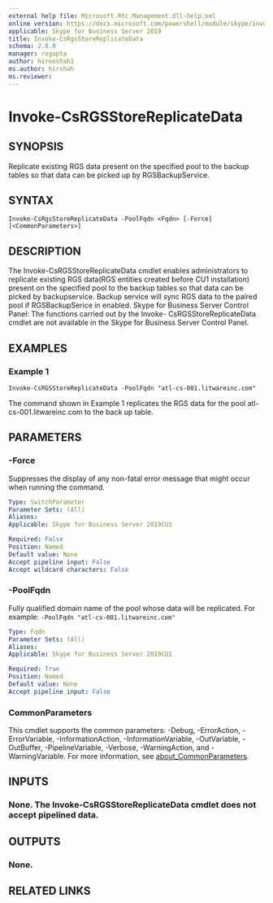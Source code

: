 ```yaml
---
external help file: Microsoft.Rtc.Management.dll-help.xml
online version: https://docs.microsoft.com/powershell/module/skype/invoke-csrgsstorereplicatedata
applicable: Skype for Business Server 2019
title: Invoke-CsRgsStoreReplicateData
schema: 2.0.0
manager: rogupta
author: hirenshah1
ms.author: hirshah
ms.reviewer:
---
```


# Invoke-CsRGSStoreReplicateData

## SYNOPSIS
Replicate existing RGS data present on the specified pool to the backup tables so that data can be picked up by RGSBackupService.

## SYNTAX

```
Invoke-CsRgsStoreReplicateData -PoolFqdn <Fqdn> [-Force] [<CommonParameters>]
```

## DESCRIPTION
The Invoke-CsRGSStoreReplicateData cmdlet enables administrators to replicate existing RGS data(RGS entities created before CU1 installation) present on the specified pool to the backup tables so that data can be picked by backupservice. Backup service will sync RGS data to the paired pool if RGSBackupSerice in enabled.
Skype for Business Server Control Panel: The functions carried out by the Invoke- CsRGSStoreReplicateData cmdlet are not available in the Skype for Business Server Control Panel.


## EXAMPLES

### Example 1
```
Invoke-CsRGSStoreReplicateData -PoolFqdn "atl-cs-001.litwareinc.com"
```

The command shown in Example 1 replicates the RGS data for the pool atl-cs-001.litwareinc.com to the back up table.

## PARAMETERS

### -Force
Suppresses the display of any non-fatal error message that might occur when running the command.

```yaml
Type: SwitchParameter
Parameter Sets: (All)
Aliases:
Applicable: Skype for Business Server 2019CU1

Required: False
Position: Named
Default value: None
Accept pipeline input: False
Accept wildcard characters: False
```

### -PoolFqdn
Fully qualified domain name of the pool whose data will be replicated.
For example:
`-PoolFqdn "atl-cs-001.litwareinc.com"`

```yaml
Type: Fqdn
Parameter Sets: (All)
Aliases:
Applicable: Skype for Business Server 2019CU1

Required: True
Position: Named
Default value: None
Accept pipeline input: False
```

### CommonParameters
This cmdlet supports the common parameters: -Debug, -ErrorAction, -ErrorVariable, -InformationAction, -InformationVariable, -OutVariable, -OutBuffer, -PipelineVariable, -Verbose, -WarningAction, and -WarningVariable. For more information, see [about_CommonParameters](https://go.microsoft.com/fwlink/?LinkID=113216).

## INPUTS

### None. The Invoke-CsRGSStoreReplicateData cmdlet does not accept pipelined data.

## OUTPUTS

### None.

## RELATED LINKS
